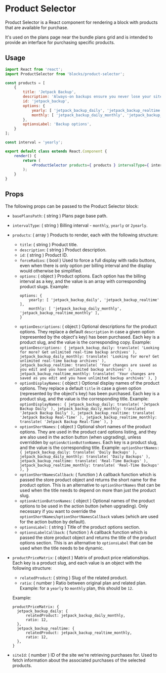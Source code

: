 # Product Selector

Product Selector is a React component for rendering a block with products that are available for purchase.

It's used on the plans page near the bundle plans grid and is intended to provide an interface for purchasing specific products.

## Usage

```jsx
import React from 'react';
import ProductSelector from 'blocks/product-selector';

const products = [
	{
		title: 'Jetpack Backup',
		description: 'Always-on backups ensure you never lose your site. Your changes are saved as you edit and you have unlimited backup archives',
		id: 'jetpack_backup',
		options: {
			yearly: [ 'jetpack_backup_daily', 'jetpack_backup_realtime' ],
			monthly: [ 'jetpack_backup_daily_monthly', 'jetpack_backup_realtime_monthly' ],
		},
		optionsLabel: 'Backup options',
	}
];

const interval = 'yearly';

export default class extends React.Component {
	render() {
		return (
			<ProductSelector products={ products } intervalType={ interval } />
		);
	}
}
```

## Props

The following props can be passed to the Product Selector block:

- `basePlansPath`: ( string ) Plans page base path.
- `intervalType`: ( string ) Billing interval - `monthly`, `yearly` or `2yearly`.
- `products`: ( array ) Products to render, each with the following structure:
  - `title`: ( string ) Product title.
  - `description`: ( string ) Product description.
  - `id`: ( string ) Product ID.
  - `forceRadios`: ( bool ) Used to force a full display with radio buttons, even when
    there is only option per billing interval and the display would otherwise be simplified.
  - `options`: ( object ) Product options. Each option has the billing interval as a key, and the value is an array with corresponding product slugs. Example:
    ```
    options: {
    	yearly: [ 'jetpack_backup_daily', 'jetpack_backup_realtime' ],
    	monthly: [ 'jetpack_backup_daily_monthly', 'jetpack_backup_realtime_monthly' ],
    }
    ```
  - `optionDescriptions`: ( object ) Optional descriptions for the product options.
    They replace a default `description` in case a given option (represented by the object's key) has been purchased.
    Each key is a product slug, and the value is the corresponding copy. Example:
    `optionDescriptions: { jetpack_backup_daily: translate( 'Looking for more? Get unlimited real-time backup archives' ), jetpack_backup_daily_monthly: translate( 'Looking for more? Get unlimited real-time backup archives' ), jetpack_backup_realtime: translate( 'Your changes are saved as you edit and you have unlimited backup archives' ), jetpack_backup_realtime_monthly: translate( 'Your changes are saved as you edit and you have unlimited backup archives' ), }`
  - `optionDisplayNames`: ( object ) Optional display names of the product options.
    They replace a default `title` in case a given option (represented by the object's key) has been purchased.
    Each key is a product slug, and the value is the corresponding title. Example:
    `optionDisplayNames: { jetpack_backup_daily: translate( 'Jetpack Backup Daily' ), jetpack_backup_daily_monthly: translate( 'Jetpack Backup Daily' ), jetpack_backup_realtime: translate( 'Jetpack Backup Real-Time' ), jetpack_backup_realtime_monthly: translate( 'Jetpack Backup Real-Time' ), }`
  - `optionShortNames`: ( object ) Optional short names of the product options.
    They are used in the product card options listing, and they are also used in
    the action button (when upgrading), unless overridden by `optionActionButtonNames`.
    Each key is a product slug, and the value is the corresponding title. Example:
    `optionShortNames: { jetpack_backup_daily: translate( 'Daily Backups' ), jetpack_backup_daily_monthly: translate( 'Daily Backups' ), jetpack_backup_realtime: translate( 'Real-Time Backups' ), jetpack_backup_realtime_monthly: translate( 'Real-Time Backups' ), }`
  - `optionShortNamesCallback`: ( function ) A callback function which is
    passed the store product object and returns the short name for the product
    option. This is an alternative to `optionShortNames` that can be used when
    the title needs to depend on more than just the product slug.
  - `optionActionButtonNames`: ( object ) Optional names of the product options
    to be used in the action button (when upgrading). Only necessary if you want
    to override the `optionShortNames`/`optionShortNamesCallback` values (which
    are used for the action button by default).
  - `optionsLabel`: ( string ) Title of the product options section.
  - `optionsLabelCallback`: ( function ) A callback function which is passed
    the store product object and returns the title of the product options
    section. This is an alternative to `optionsLabel` that can be used when the
    title needs to be dynamic.
- `productPriceMatrix`: ( object ) Matrix of product price relationships. Each key is a product slug, and each value is an object with the following structure:

  - `relatedProduct`: ( string ) Slug of the related product.
  - `ratio`: ( number ) Ratio between original plan and related plan. Example: for a `yearly` to `monthly` plan, this should be `12`.

  Example:

  ```
  productPriceMatrix: {
  	jetpack_backup_daily: {
  		relatedProduct: jetpack_backup_daily_monthly,
  		ratio: 12,
  	},
  	jetpack_backup_realtime: {
  		relatedProduct: jetpack_backup_realtime_monthly,
  		ratio: 12,
  	},
  }
  ```

- `siteId`: ( number ) ID of the site we're retrieving purchases for. Used to fetch information about the associated purchases of the selected products.
